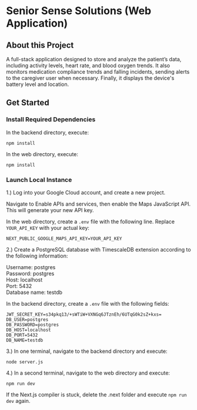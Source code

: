 # Senior Sense Solutions (Web Application)

## About this Project

A full-stack application designed to store and analyze the patient’s data, including activity levels, heart rate, and blood oxygen trends. It also monitors medication compliance trends and falling incidents, sending alerts to the caregiver user when necessary. Finally, it displays the device's battery level and location.



## Get Started

### Install Required Dependencies

In the backend directory, execute:

```
npm install
```

In the web directory, execute:

```
npm install
```

### Launch Local Instance

1.) Log into your Google Cloud account, and create a new project.  

Navigate to Enable APIs and services, then enable the Maps JavaScript API. This will generate your new API key.  

In the web directory, create a ```.env``` file with the following line. Replace ```YOUR_API_KEY``` with your actual key:  

```
NEXT_PUBLIC_GOOGLE_MAPS_API_KEY=YOUR_API_KEY
```

2.) Create a PostgreSQL database with TimescaleDB extension according to the following information:  

Username: postgres  
Password: postgres  
Host: localhost  
Port: 5432  
Database name: testdb  

In the backend directory, create a ```.env``` file with the following fields:

```
JWT_SECRET_KEY=s34pkq13/+sWTiW+VXNGq6JTznEh/6UTqG0k2sZ+kxs=
DB_USER=postgres
DB_PASSWORD=postgres
DB_HOST=localhost
DB_PORT=5432
DB_NAME=testdb
```

3.) In one terminal, navigate to the backend directory and execute:

```
node server.js
```

4.) In a second terminal, navigate to the web directory and execute:

```
npm run dev
```

If the Next.js compiler is stuck, delete the .next folder and execute ```npm run dev``` again.